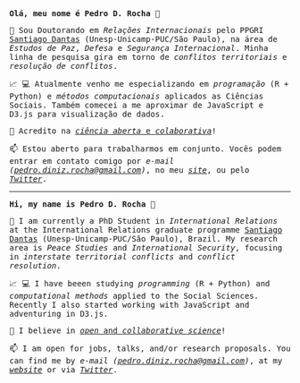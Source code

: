 <samp>
	
**Olá, meu nome é Pedro D. Rocha** 👋 



:microscope: Sou Doutorando em _Relações Internacionais_ pelo PPGRI [Santiago Dantas](https://www.santiagodantas-ppgri.org/) (Unesp-Unicamp-PUC/São Paulo), na área de _Estudos de Paz_, _Defesa_ e _Segurança Internacional_. Minha linha de pesquisa gira em torno de _conflitos territoriais_ e _resolução de conflitos_.

:chart_with_upwards_trend: :computer: Atualmente venho me especializando em _programação_ (R + Python) e _métodos computacionais_ aplicados as Ciências Sociais. Também comecei a me aproximar de JavaScript e D3.js para visualização de dados.

:rocket: Acredito na [_ciência aberta_ e _colaborativa_](https://ocsdnet.org/manifesto/open-science-manifesto/)!

📫 Estou aberto para trabalharmos em conjunto. Vocês podem entrar em contato comigo por _e-mail (pedro.diniz.rocha@gmail.com)_, no meu _[site](https://pedrodrocha.com/)_, ou pelo _[Twitter](https://twitter.com/pedro_drocha)_.


--------------------------------------------------------------------------------------------------------------------------------------------------------------------------------

**Hi, my name is Pedro D. Rocha** 👋 


:microscope: I am currently a PhD Student in _International Relations_ at the International Relations graduate programme [Santiago Dantas](https://www.santiagodantas-ppgri.org/) (Unesp-Unicamp-PUC/São Paulo), Brazil. My research area is _Peace Studies_ and _International Security_, focusing in _interstate territorial conflicts_ and _conflict resolution_.


:chart_with_upwards_trend: :computer: I have beeen studying _programming_ (R + Python) and _computational methods_ applied to the Social Sciences. Recently I also started working with JavaScript and adventuring in D3.js.

:rocket: I believe in [_open_ and _collaborative science_](https://ocsdnet.org/manifesto/open-science-manifesto/)!

📫 I am open for jobs, talks, and/or research proposals. You can find me by _e-mail (pedro.diniz.rocha@gmail.com)_, at my _[website](https://pedrodrocha.com/)_ or via _[Twitter](https://twitter.com/pedro_drocha)_.

</samp>
